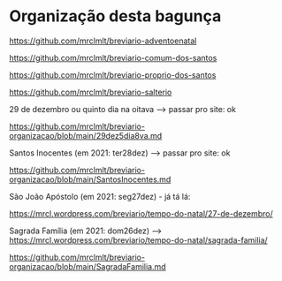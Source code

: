 # Organização desta bagunça

https://github.com/mrclmlt/breviario-adventoenatal

https://github.com/mrclmlt/breviario-comum-dos-santos

https://github.com/mrclmlt/breviario-proprio-dos-santos

https://github.com/mrclmlt/breviario-salterio

29 de dezembro ou quinto dia na oitava --> passar pro site: ok

https://github.com/mrclmlt/breviario-organizacao/blob/main/29dez5dia8va.md

Santos Inocentes (em 2021: ter28dez) --> passar pro site: ok

https://github.com/mrclmlt/breviario-organizacao/blob/main/SantosInocentes.md

São João Apóstolo (em 2021: seg27dez) - já tá lá:

https://mrcl.wordpress.com/breviario/tempo-do-natal/27-de-dezembro/

Sagrada Família (em 2021: dom26dez) --> https://mrcl.wordpress.com/breviario/tempo-do-natal/sagrada-familia/

https://github.com/mrclmlt/breviario-organizacao/blob/main/SagradaFamilia.md
